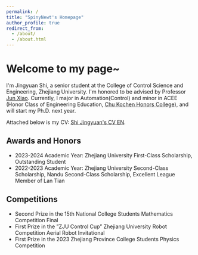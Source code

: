 ```yaml
---
permalink: /
title: "SpinyNewt's Homepage"
author_profile: true
redirect_from: 
  - /about/
  - /about.html
---
```


# Welcome to my page~
I'm Jingyuan Shi, a senior student at the College of Control Science and Engineering, Zhejiang University. I'm honored to be advised by Professor [Jun Xiao](https://person.zju.edu.cn/junx). Currently, I major in Automation(Control) and minor in ACEE (Honor Class of Engineering Education, [Chu Kochen Honors College](https://ckc.zju.edu.cn/)), and will start my Ph.D. next year.

Attached below is my CV: [Shi Jingyuan's CV EN](../files/Resume_EN.pdf).

## Awards and Honors
* 2023-2024 Academic Year: Zhejiang University First-Class Scholarship, Outstanding Student
* 2022-2023 Academic Year: Zhejiang University Second-Class Scholarship, Nandu Second-Class Scholarship, Excellent League Member of Lan Tian

## Competitions
* Second Prize in the 15th National College Students Mathematics Competition Final
* First Prize in the ”ZJU Control Cup” Zhejiang University Robot Competition Aerial Robot Invitational
* First Prize in the 2023 Zhejiang Province College Students Physics Competition